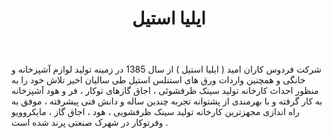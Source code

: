 ﻿---
layout: post
title: ایلیا استیل
name_en: iliasteel
company_slug: iliasteel
logo: 
cover: 
company_count:
founded:
location: ""
total_review: 
total_interview: 
salary_avg: 
salary_min: 
salary_max: 
rate: 
view_count: 
industry: تولید و صنایع
city: آذربایجان شرقی، تبریز
size_en: L
size: 501-1000 نفر
site: https://iliasteel.ir/
---

شرکت فردوس کاران امید ( ایلیا استیل ) از سال 1385 در زمینه تولید لوازم آشپزخانه و خانگی و همچنین واردات ورق های استنلس استیل طی سالیان اخیر تلاش خود را به منظور احداث کارخانه تولید سینک ظرفشوئی ، اجاق گازهای توکار ، فر و هود آشپزخانه به کار گرفته و با بهرمندی از پشتوانه تجربه چندین ساله و دانش فنی پیشرفته ، موفق به راه اندازی مجهزترین کارخانه تولید سینک ظرفشویی ، هود ، اجاق گاز ، مایکروویو وفرتوکار در شهرک صنعتی پرند شده است .



